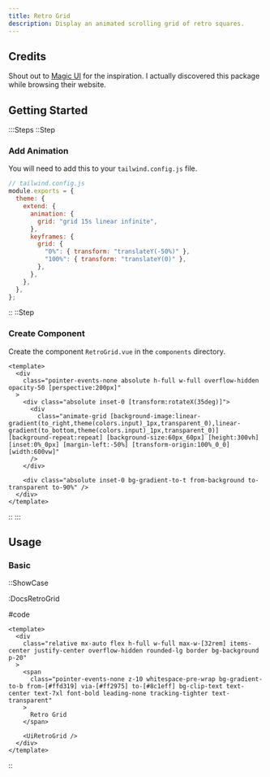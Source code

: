 ```yaml
---
title: Retro Grid
description: Display an animated scrolling grid of retro squares.
---
```


## Credits

Shout out to [Magic UI](https://magicui.design/docs/components/retro-grid) for the inspiration. I actually discovered this package while browsing their website.

## Getting Started

:::Steps
::Step

### Add Animation

You will need to add this to your `tailwind.config.js` file.

```js
// tailwind.config.js
module.exports = {
  theme: {
    extend: {
      animation: {
        grid: "grid 15s linear infinite",
      },
      keyframes: {
        grid: {
          "0%": { transform: "translateY(-50%)" },
          "100%": { transform: "translateY(0)" },
        },
      },
    },
  },
};
```

::
::Step

### Create Component

Create the component `RetroGrid.vue` in the `components` directory.

<!-- automd:file src="../../app/components/Ui/RetroGrid.vue" code lang="vue" -->

```vue [RetroGrid.vue]
<template>
  <div
    class="pointer-events-none absolute h-full w-full overflow-hidden opacity-50 [perspective:200px]"
  >
    <div class="absolute inset-0 [transform:rotateX(35deg)]">
      <div
        class="animate-grid [background-image:linear-gradient(to_right,theme(colors.input)_1px,transparent_0),linear-gradient(to_bottom,theme(colors.input)_1px,transparent_0)] [background-repeat:repeat] [background-size:60px_60px] [height:300vh] [inset:0%_0px] [margin-left:-50%] [transform-origin:100%_0_0] [width:600vw]"
      />
    </div>

    <div class="absolute inset-0 bg-gradient-to-t from-background to-transparent to-90%" />
  </div>
</template>
```

<!-- /automd -->

::
:::

## Usage

### Basic

::ShowCase

:DocsRetroGrid

#code

<!-- automd:file src="../../app/components/content/Docs/RetroGrid/DocsRetroGrid.vue" code lang="vue" -->

```vue [DocsRetroGrid.vue]
<template>
  <div
    class="relative mx-auto flex h-full w-full max-w-[32rem] items-center justify-center overflow-hidden rounded-lg border bg-background p-20"
  >
    <span
      class="pointer-events-none z-10 whitespace-pre-wrap bg-gradient-to-b from-[#ffd319] via-[#ff2975] to-[#8c1eff] bg-clip-text text-center text-7xl font-bold leading-none tracking-tighter text-transparent"
    >
      Retro Grid
    </span>

    <UiRetroGrid />
  </div>
</template>
```

<!-- /automd -->

::

